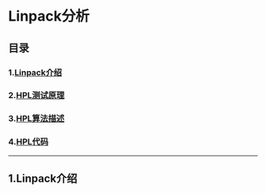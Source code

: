 # **Linpack分析**

## 目录

### **1.[Linpack介绍](##Linpack介绍)**

### **2.[HPL测试原理](#)**

### **3.[HPL算法描述](#)**

### **4.[HPL代码](#)**



---

## **1.Linpack介绍**

